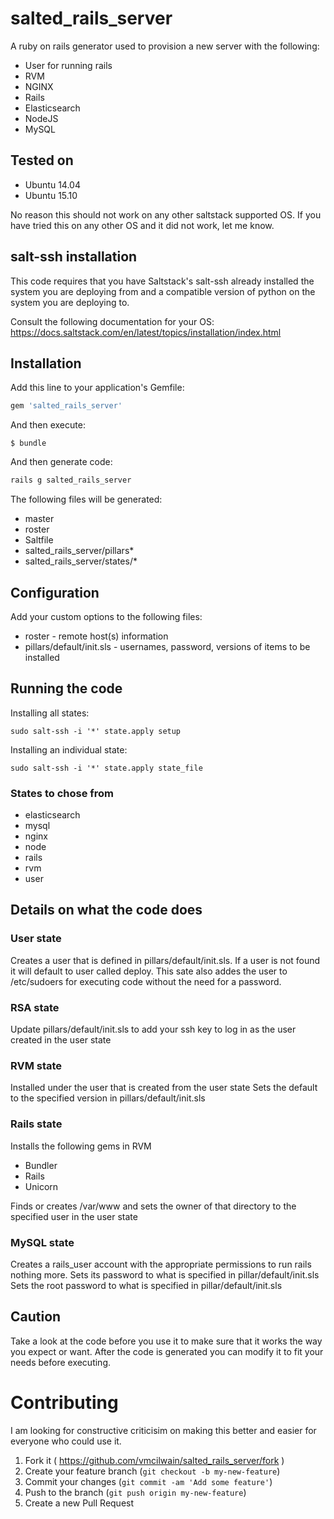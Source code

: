 # salted_rails_server

A ruby on rails generator used to provision a new server with the following:

* User for running rails
* RVM
* NGINX
* Rails
* Elasticsearch
* NodeJS
* MySQL

## Tested on

* Ubuntu 14.04
* Ubuntu 15.10

No reason this should not work on any other saltstack supported OS. If you have tried this on any other OS and it did not work, let me know.

## salt-ssh installation

This code requires that you have Saltstack's salt-ssh already installed the system you are deploying from and a compatible version of python on the system you are deploying to.


Consult the following documentation for your OS:
https://docs.saltstack.com/en/latest/topics/installation/index.html

## Installation

Add this line to your application's Gemfile:

```ruby
gem 'salted_rails_server'
```

And then execute:

    $ bundle

And then generate code:

```ruby
rails g salted_rails_server
```

The following files will be generated:

* master
* roster
* Saltfile
* salted_rails_server/pillars*
* salted_rails_server/states/*

## Configuration

Add your custom options to the following files:

* roster - remote host(s) information
* pillars/default/init.sls - usernames, password, versions of items to be installed


## Running the code

Installing all states:

```
sudo salt-ssh -i '*' state.apply setup
```

Installing an individual state:

```
sudo salt-ssh -i '*' state.apply state_file
```

### States to chose from

* elasticsearch
* mysql
* nginx
* node
* rails
* rvm
* user

## Details on what the code does

### User state

Creates a user that is defined in pillars/default/init.sls. If a user is not found it will default to user called deploy. This sate also addes the user to /etc/sudoers for executing code without the need for a password.

### RSA state
Update pillars/default/init.sls to add your ssh key to log in as the user created in the user state

### RVM state

Installed under the user that is created from the user state
Sets the default to the specified version in pillars/default/init.sls

### Rails state

Installs the following gems in RVM

* Bundler
* Rails
* Unicorn

Finds or creates /var/www and sets the owner of that directory to the specified user in the user state

### MySQL state

Creates a rails_user account with the appropriate permissions to run rails nothing more. Sets its password to what is specified in pillar/default/init.sls
Sets the root password to what is specified in pillar/default/init.sls


## Caution

Take a look at the code before you use it to make sure that it works the way you expect or want. After the code is generated you can modify it to fit your needs before executing.

# Contributing

I am looking for constructive criticisim on making this better and easier for everyone who could use it.

1. Fork it ( https://github.com/vmcilwain/salted_rails_server/fork )
2. Create your feature branch (`git checkout -b my-new-feature`)
3. Commit your changes (`git commit -am 'Add some feature'`)
4. Push to the branch (`git push origin my-new-feature`)
5. Create a new Pull Request
